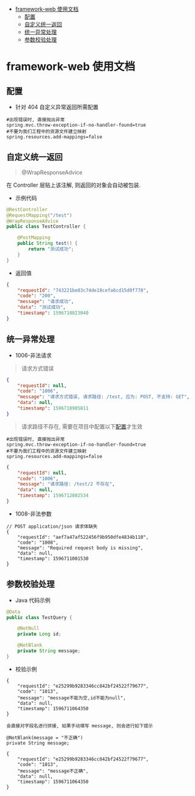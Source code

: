 <!-- START doctoc generated TOC please keep comment here to allow auto update -->
<!-- DON'T EDIT THIS SECTION, INSTEAD RE-RUN doctoc TO UPDATE -->

- [framework-web 使用文档](#framework-web-%E4%BD%BF%E7%94%A8%E6%96%87%E6%A1%A3)
  - [配置](#%E9%85%8D%E7%BD%AE)
  - [自定义统一返回](#%E8%87%AA%E5%AE%9A%E4%B9%89%E7%BB%9F%E4%B8%80%E8%BF%94%E5%9B%9E)
  - [统一异常处理](#%E7%BB%9F%E4%B8%80%E5%BC%82%E5%B8%B8%E5%A4%84%E7%90%86)
  - [参数校验处理](#%E5%8F%82%E6%95%B0%E6%A0%A1%E9%AA%8C%E5%A4%84%E7%90%86)

<!-- END doctoc generated TOC please keep comment here to allow auto update -->

# framework-web 使用文档

## 配置

- 针对 404 自定义异常返回所需配置
```properties
#出现错误时, 直接抛出异常
spring.mvc.throw-exception-if-no-handler-found=true
#不要为我们工程中的资源文件建立映射
spring.resources.add-mappings=false
```

## 自定义统一返回

> @WrapResponseAdvice

在 Controller 层贴上该注解, 则返回的对象会自动被包装.

- 示例代码

```java
@RestController
@RequestMapping("/test")
@WrapResponseAdvice
public class TestController {

    @PostMapping
    public String test() {
        return "测试成功";
    }
}
```

- 返回值

```json
{
    "requestId": "743221be83c74de18cefa6cd15d0f778",
    "code": "200",
    "message": "请求成功",
    "data": "测试成功",
    "timestamp": 1596710823040
}
```


## 统一异常处理

- 1006-非法请求


> 请求方式错误
```json
{
    "requestId": null,
    "code": "1006",
    "message": "请求方式错误, 请求路径: /test, 应为: POST, 不支持: GET",
    "data": null,
    "timestamp": 1596710905811
}
```

> 请求路径不存在, 需要在项目中配置以下[配置](#配置)才生效
```properties
#出现错误时, 直接抛出异常
spring.mvc.throw-exception-if-no-handler-found=true
#不要为我们工程中的资源文件建立映射
spring.resources.add-mappings=false
```
```json
{
    "requestId": null,
    "code": "1006",
    "message": "请求路径: /test/2 不存在",
    "data": null,
    "timestamp": 1596712802534
}
```


- 1008-非法参数
```text
// POST application/json 请求体缺失
{
    "requestId": "aef7a47af522456f9b950dfe4834b110",
    "code": "1008",
    "message": "Required request body is missing",
    "data": null,
    "timestamp": 1596711001530
}

```


## 参数校验处理

- Java 代码示例
```java
@Data
public class TestQuery {

    @NotNull
    private Long id;

    @NotBlank
    private String message;
}

```

- 校验示例

```text
{
    "requestId": "e25299b9283346cc842bf24522f79677",
    "code": "1013",
    "message": "message不能为空,id不能为null",
    "data": null,
    "timestamp": 1596711064350
}

会直接对字段名进行拼接, 如果手动填写 message, 则会进行如下提示

@NotBlank(message = "不正确")
private String message;

{
    "requestId": "e25299b9283346cc842bf24522f79677",
    "code": "1013",
    "message": "message不正确",
    "data": null,
    "timestamp": 1596711064350
}
```
